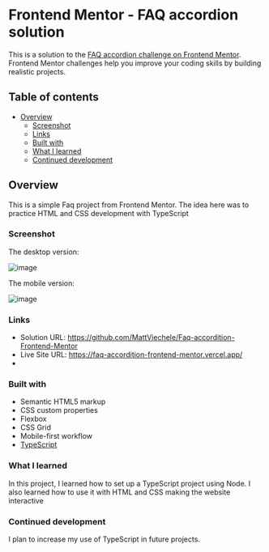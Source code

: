 # Frontend Mentor - FAQ accordion solution

This is a solution to the [FAQ accordion challenge on Frontend Mentor](https://www.frontendmentor.io/challenges/faq-accordion-wyfFdeBwBz). Frontend Mentor challenges help you improve your coding skills by building realistic projects. 

## Table of contents

- [Overview](#overview)
  - [Screenshot](#screenshot)
  - [Links](#links)
  - [Built with](#built-with)
  - [What I learned](#what-i-learned)
  - [Continued development](#continued-development)

## Overview

This is a simple Faq project from Frontend Mentor. The idea here was to practice HTML and CSS development with TypeScript

### Screenshot

The desktop version:

![image](https://github.com/MattViechele/Faq-accordition-Frontend-Mentor/assets/106193046/1a974756-aa0d-4fcd-b75e-378caa1294d1)

The mobile version:

![image](https://github.com/MattViechele/Faq-accordition-Frontend-Mentor/assets/106193046/c6d21668-81c6-460d-ab93-f1c8f1d53607)

### Links

- Solution URL: https://github.com/MattViechele/Faq-accordition-Frontend-Mentor
- Live Site URL: https://faq-accordition-frontend-mentor.vercel.app/
- 
### Built with

- Semantic HTML5 markup
- CSS custom properties
- Flexbox
- CSS Grid
- Mobile-first workflow
- [TypeScript](https://www.typescriptlang.org/)

### What I learned

In this project, I learned how to set up a TypeScript project using Node. I also learned how to use it with HTML and CSS making the website interactive

### Continued development

I plan to increase my use of TypeScript in future projects.
